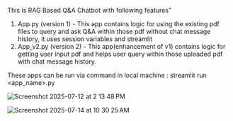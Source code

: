 This is RAG Based Q&A Chatbot with following features"
1. App.py (version 1) - This app contains logic for using the existing pdf files to query and ask Q&A within those pdf without chat message history, it uses session variables and streamlit
2. App_v2.py (version 2) - This app(enhancement of v1) contains logic for getting user input pdf and helps user query within those uploaded pdf with chat message history.

These apps can be run via command in local machine : streamlit run <app_name>.py

![Screenshot 2025-07-12 at 2 13 48 PM](https://github.com/user-attachments/assets/45da2c14-8059-4852-8fed-8db3f371fef3)

![Screenshot 2025-07-14 at 10 30 25 AM](https://github.com/user-attachments/assets/dd732490-6d4b-468f-a545-d8966c9b1453)
